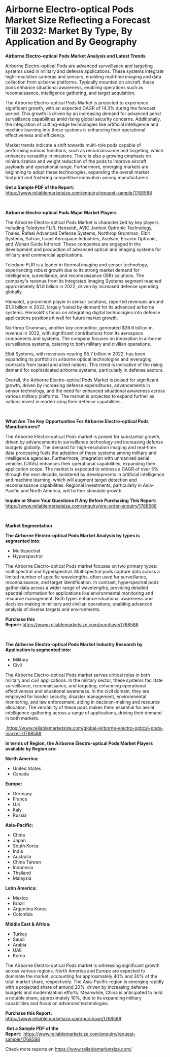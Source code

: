 <p><h1>Airborne Electro-optical Pods Market Size Reflecting a Forecast Till 2032: Market By Type, By Application and By Geography</h1></p><p><strong>Airborne Electro-optical Pods Market Analysis and Latest Trends</strong></p>
<p><p>Airborne Electro-optical Pods are advanced surveillance and targeting systems used in military and defense applications. These systems integrate high-resolution cameras and sensors, enabling real-time imaging and data collection from airborne platforms. Typically mounted on aircraft, these pods enhance situational awareness, enabling operations such as reconnaissance, intelligence gathering, and target acquisition.</p><p>The Airborne Electro-optical Pods Market is projected to experience significant growth, with an expected CAGR of 14.3% during the forecast period. This growth is driven by an increasing demand for advanced aerial surveillance capabilities amid rising global security concerns. Additionally, the integration of cutting-edge technologies like artificial intelligence and machine learning into these systems is enhancing their operational effectiveness and efficiency.</p><p>Market trends indicate a shift towards multi-role pods capable of performing various functions, such as reconnaissance and targeting, which enhances versatility in missions. There is also a growing emphasis on miniaturization and weight reduction of the pods to improve aircraft payloads and operational range. Furthermore, emerging markets are beginning to adopt these technologies, expanding the overall market footprint and fostering competitive innovation among manufacturers.</p></p>
<p><strong>Get a Sample PDF of the Report:&nbsp;</strong> <a href="https://www.reliablemarketsize.com/enquiry/request-sample/1768588?utm_campaign=3126&utm_medium=2&utm_source=Github&utm_content=ia&utm_term=11042025&utm_id=airborne-electro-optical-pods">https://www.reliablemarketsize.com/enquiry/request-sample/1768588</a></p>
<p>&nbsp;</p>
<p><strong>Airborne Electro-optical Pods Major Market Players</strong></p>
<p><p>The Airborne Electro-optical Pods Market is characterized by key players including Teledyne FLIR, Hensoldt, AVIC Jonhon Optronic Technology, Thales, Rafael Advanced Defense Systems, Northrop Grumman, Elbit Systems, Safran, Israel Aerospace Industries, Aselsan, Elcarim Optronic, and Wuhan Guide Infrared. These companies are engaged in the development and production of advanced optical and imaging systems for military and commercial applications.</p><p>Teledyne FLIR is a leader in thermal imaging and sensor technology, experiencing robust growth due to its strong market demand for intelligence, surveillance, and reconnaissance (ISR) solutions. The company's revenue from its Integrated Imaging Systems segment reached approximately $1.8 billion in 2022, driven by increased defense spending globally.</p><p>Hensoldt, a prominent player in sensor solutions, reported revenues around $1.3 billion in 2022, largely fueled by demand for its advanced airborne systems. Hensoldt's focus on integrating digital technologies into defense applications positions it well for future market growth.</p><p>Northrop Grumman, another key competitor, generated $36.6 billion in revenue in 2022, with significant contributions from its aerospace components and systems. The company focuses on innovation in airborne surveillance systems, catering to both military and civilian operations.</p><p>Elbit Systems, with revenues nearing $5.7 billion in 2022, has been expanding its portfolio in airborne optical technologies and leveraging contracts from Israel and allied nations. This trend is indicative of the rising demand for sophisticated airborne systems, particularly in defense sectors.</p><p>Overall, the Airborne Electro-optical Pods Market is poised for significant growth, driven by increasing defense expenditures, advancements in sensor technology, and the need for enhanced situational awareness across various military platforms. The market is projected to expand further as nations invest in modernizing their defense capabilities.</p></p>
<p>&nbsp;</p>
<p><strong>What Are The Key Opportunities For Airborne Electro-optical Pods Manufacturers?</strong></p>
<p><p>The Airborne Electro-optical Pods market is poised for substantial growth, driven by advancements in surveillance technology and increasing defense budgets globally. The demand for high-resolution imaging and real-time data processing fuels the adoption of these systems among military and intelligence agencies. Furthermore, integration with unmanned aerial vehicles (UAVs) enhances their operational capabilities, expanding their application scope. The market is expected to witness a CAGR of over 5% through the next decade, bolstered by developments in artificial intelligence and machine learning, which will augment target detection and reconnaissance capabilities. Regional investments, particularly in Asia-Pacific and North America, will further stimulate growth.</p></p>
<p><strong>Inquire or Share Your Questions If Any Before Purchasing This Report:</strong> <a href="https://www.reliablemarketsize.com/enquiry/pre-order-enquiry/1768588?utm_campaign=3126&utm_medium=2&utm_source=Github&utm_content=ia&utm_term=11042025&utm_id=airborne-electro-optical-pods">https://www.reliablemarketsize.com/enquiry/pre-order-enquiry/1768588</a></p>
<p>&nbsp;</p>
<p><strong>Market Segmentation</strong></p>
<p><strong>The Airborne Electro-optical Pods Market Analysis by types is segmented into:</strong></p>
<p><ul><li>Multispectral</li><li>Hyperspectral</li></ul></p>
<p><p>The Airborne Electro-optical Pods market focuses on two primary types: multispectral and hyperspectral. Multispectral pods capture data across a limited number of specific wavelengths, often used for surveillance, reconnaissance, and target identification. In contrast, hyperspectral pods gather data across a wider range of wavelengths, providing detailed spectral information for applications like environmental monitoring and resource management. Both types enhance situational awareness and decision-making in military and civilian operations, enabling advanced analysis of diverse targets and environments.</p></p>
<p><strong>Purchase this Report:&nbsp;</strong><a href="https://www.reliablemarketsize.com/purchase/1768588?utm_campaign=3126&utm_medium=2&utm_source=Github&utm_content=ia&utm_term=11042025&utm_id=airborne-electro-optical-pods">https://www.reliablemarketsize.com/purchase/1768588</a></p>
<p>&nbsp;</p>
<p><strong>The Airborne Electro-optical Pods Market Industry Research by Application is segmented into:</strong></p>
<p><ul><li>Military</li><li>Civil</li></ul></p>
<p><p>The Airborne Electro-optical Pods market serves critical roles in both military and civil applications. In the military sector, these systems facilitate surveillance, reconnaissance, and targeting, enhancing operational effectiveness and situational awareness. In the civil domain, they are employed for border security, disaster management, environmental monitoring, and law enforcement, aiding in decision-making and resource allocation. The versatility of these pods makes them essential for aerial intelligence-gathering across a range of applications, driving their demand in both markets.</p></p>
<p><a href="https://www.reliablemarketsize.com/global-airborne-electro-optical-pods-market-r1768588?utm_campaign=3126&utm_medium=2&utm_source=Github&utm_content=ia&utm_term=11042025&utm_id=airborne-electro-optical-pods">&nbsp;https://www.reliablemarketsize.com/global-airborne-electro-optical-pods-market-r1768588</a></p>
<p><strong>In terms of Region, the Airborne Electro-optical Pods Market Players available by Region are:</strong></p>
<p>
    <p> <strong> North America: </strong>
        <ul>
            <li>United States</li>
            <li>Canada</li>
        </ul>
        </p> 
    <p> <strong> Europe: </strong>
        <ul>
            <li>Germany</li>
            <li>France</li>
            <li>U.K.</li>
            <li>Italy</li>
            <li>Russia</li>
        </ul>
        </p> 
    <p> <strong> Asia-Pacific: </strong>
        <ul>
            <li>China</li>
            <li>Japan</li>
            <li>South Korea</li>
            <li>India</li>
            <li>Australia</li>
            <li>China Taiwan</li>
            <li>Indonesia</li>
            <li>Thailand</li>
            <li>Malaysia</li>
        </ul>
        </p> 
    <p> <strong> Latin America: </strong>
        <ul>
            <li>Mexico</li>
            <li>Brazil</li>
            <li>Argentina Korea</li>
            <li>Colombia</li>
        </ul>
        </p> 
    <p> <strong> Middle East & Africa: </strong>
        <ul>
            <li>Turkey</li>
            <li>Saudi</li>
            <li>Arabia</li>
            <li>UAE</li>
            <li>Korea</li>
        </ul>
    </p>
    </p>
<p><p>The Airborne Electro-optical Pods market is witnessing significant growth across various regions. North America and Europe are expected to dominate the market, accounting for approximately 40% and 30% of the total market share, respectively. The Asia-Pacific region is emerging rapidly with a projected share of around 20%, driven by increasing defense budgets and modernization efforts. Meanwhile, China is anticipated to hold a notable share, approximately 10%, due to its expanding military capabilities and focus on advanced technologies.</p></p>
<p><strong>Purchase this Report: </strong><a href="https://www.reliablemarketsize.com/purchase/1768588?utm_campaign=3126&utm_medium=2&utm_source=Github&utm_content=ia&utm_term=11042025&utm_id=airborne-electro-optical-pods">https://www.reliablemarketsize.com/purchase/1768588</a></p>
<p>&nbsp;<strong>Get a Sample PDF of the Report:&nbsp;&nbsp;</strong><a href="https://www.reliablemarketsize.com/enquiry/request-sample/1768588?utm_campaign=3126&utm_medium=2&utm_source=Github&utm_content=ia&utm_term=11042025&utm_id=airborne-electro-optical-pods">https://www.reliablemarketsize.com/enquiry/request-sample/1768588</a></p>
<p><strong></strong></p>
<p>Check more reports on <a href="https://www.reliablemarketsize.com/?utm_campaign=3126&utm_medium=2&utm_source=Github&utm_content=ia&utm_term=11042025&utm_id=airborne-electro-optical-pods">https://www.reliablemarketsize.com/</a></p>